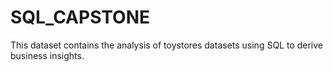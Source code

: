 # SQL_CAPSTONE
This dataset contains the analysis of toystores datasets using SQL to derive business insights.
